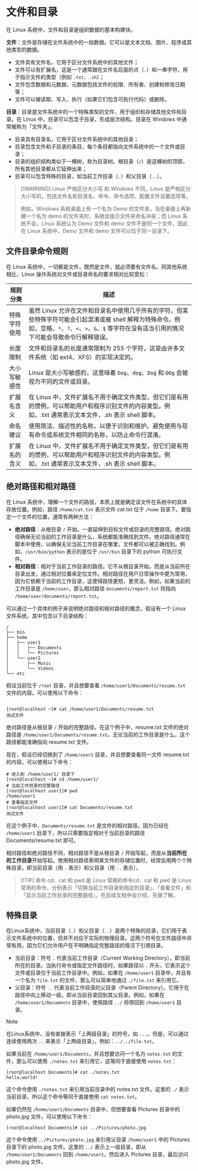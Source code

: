 # 文件和目录

在 Linux 系统中，文件和目录是组织数据的基本构建块。

**文件**：文件是存储在文件系统中的一段数据。它可以是文本文档、图片、程序或其他类型的数据。

- 文件具有文件名，它用于区分文件系统中的其他文件；
- 文件可以有扩展名，这是一个通常跟在文件名后面的点（`.`）和一串字符，用于指示文件的类型（例如 `.txt`、`.sh`）；
- 文件包含数据和元数据，元数据包括文件的权限、所有者、创建和修改日期等；
- 文件可以被读取、写入、执行（如果它们包含可执行代码）或删除。

**目录**：目录是文件系统中的一个特殊类型的文件，用于组织和存储其他文件和目录。在 Linux 中，目录可以包含子目录，形成层次结构。目录在 Windows 中通常被称为「文件夹」。

- 目录具有目录名，它用于区分文件系统中的其他目录；
- 目录包含文件和子目录的条目，每个条目都指向文件系统中的一个文件或目录；
- 目录的组织结构类似于一棵树，称为目录树。根目录（`/`）是这棵树的顶部，所有其他目录都从它延伸出来；
- 目录可以包含特殊的目录，如当前工作目录（`.`）和父目录（`..`）。

> [!WARNING] Linux 严格区分大小写
> 和 Windows 不同，Linux 是严格区分大小写的，包括文件名和目录名、命令、命令选项、配置文件设置选项等。
>
> 例如，Windows 系统桌面上有一个名为 Demo 的文件夹，当在桌面上再新建一个名为 demo 的文件夹时，系统会提示文件夹命名冲突；而 Linux 系统不会，Linux 系统认为 Demo 文件和 demo 文件不是同一个文件，因此在 Linux 系统中，Demo 文件和 demo 文件可以位于同一目录下。

## 文件目录命令规则

在 Linux 系统中，一切都是文件，既然是文件，就必须要有文件名。同其他系统相比，Linux 操作系统对文件或目录命名的要求相对比较宽松：

| 规则分类     | 描述                                                                                                                                                                                                     |
| ------------ | -------------------------------------------------------------------------------------------------------------------------------------------------------------------------------------------------------- |
| 特殊字符使用 | 虽然 Linux 允许在文件和目录名中使用几乎所有的字符，但某些特殊字符可能会引起混淆或被 shell 解释为特殊命令。例如，空格、`*`、`?`、`<`、`>`、`&`、`$` 等字符在没有适当引用的情况下可能会导致命令行解释错误。 |
| 长度限制     | 文件和目录名的长度通常限制为 255 个字符，这是由许多文件系统（如 ext4、XFS）的实现决定的。                                                                                                                |
| 大小写敏感性 | Linux 是大小写敏感的，这意味着 `Dog`、`dog`、`Dog` 和 `DOg` 会被视为不同的文件或目录。                                                                                                                   |
| 扩展名含义   | 在 Linux 中，文件扩展名不用于确定文件类型，但它们是有用的惯例，可以帮助用户和程序识别文件的内容类型。例如，.txt 通常表示文本文件，.sh 表示 shell 脚本。                                                  |
| 命名建议     | 使用简洁、描述性的名称，以便于识别和维护。避免使用与现有命令或系统文件相同的名称，以防止命令行混淆。                                                                                                     |
| 扩展名的含义 | 在 Linux 中，文件扩展名不用于确定文件类型，但它们是有用的惯例，可以帮助用户和程序识别文件的内容类型。例如，.txt 通常表示文本文件，.sh 表示 shell 脚本。                                                  |

## 绝对路径和相对路径

在 Linux 系统中，理解一个文件的路径，本质上就是确定该文件在系统中的具体存放位置。例如，路径 `/home/cat.txt` 表示文件 cat.txt 位于 `/home` 目录下。要指定一个文件的位置，通常有两种方法：

- **绝对路径**：从根目录 `/` 开始，一直延伸到目标文件或目录的完整路径。绝对路径确保无论当前的工作目录是什么，系统都能准确找到文件。绝对路径通常在脚本中使用，以确保无论当前工作目录在哪里，文件都可以被正确找到。例如，`/usr/bin/python` 表示的是位于 `/usr/bin` 目录下的 python 可执行文件。
- **相对路径**：相对于当前工作目录的路径。它不从根目录开始，而是从当前所在目录出发，通过相对位置来定位文件。相对路径在用户日常操作中更为常用，因为它依赖于当前的工作目录，这使得路径更短，更灵活。例如，如果当前的工作目录是 `/home/user`，那么相对路径 `documents/report.txt` 将指向 `/home/user/documents/report.txt`。

可以通过一个具体的例子来说明绝对路径和相对路径的概念，假设有一个 Linux 文件系统，其中包含以下目录结构：

```shell
/
├── bin
├── home
│   ├── user1
│   │   ├── Documents
│   │   └── Pictures
│   └── user2
│       ├── Music
│       └── Videos
└── etc
```

假设当前位于 `/root` 目录，并且想要查看 `/home/user1/Documents/resume.txt` 文件的内容。可以使用以下命令：

```shell

[root@localhost ~]# cat /home/user1/Documents/resume.txt
测试文件
```

绝对路径是从根目录 `/` 开始的完整路径。在这个例子中，resume.txt 文件的绝对路径是 `/home/user1/Documents/resume.txt`。无论当前的工作目录是什么，这个路径都能准确指向 resume.txt 文件。

现在，假设已经切换到了 `/home/user1` 目录，并且想要查看同一文件 resume.txt 的内容。可以使用以下命令：

```shell
# 进入到 /home/user1/ 目录下
[root@localhost ~]# cd /home/user1/
# 当前工作目录的完整路径
[root@localhost user1]# pwd
/home/user1
# 查看指定文件
[root@localhost user1]# cat Documents/resume.txt
测试文件
```

在这个例子中，`Documents/resume.txt` 是文件的相对路径。因为已经在 `/home/user1` 目录下，所以只需要指定相对于当前目录的路径 Documents/resume.txt 即可。

相对路径和绝对路径不同，相对路径不是从根目录 `/` 开始写起，而是从**当前所在的工作目录**开始写起。使用相对路径表明某文件的存储位置时，经常会用两个个特殊目录，即当前目录（用 `.` 表示）和父目录（用 `..` 表示）。

> [!TIP] 命令
> cd、cat 和 pwd 是 Linux 常用的命令cd、cat 和 pwd 是 Linux 常用的命令，分别表示「切换当前工作目录到指定的目录」、「查看文件」和「显示当前工作目录的完整路径」，在后续文档中会介绍，先做了解。

## 特殊目录

在Linux系统中，当前目录（`.`）和父目录（`..`）是两个特殊的目录，它们用于表示文件系统中的位置，但并不对应于实际的物理目录。这两个符号在文件路径中非常有用，因为它们允许用户在不明确指定完整路径的情况下引用目录。

- 当前目录：符号 `.` 代表当前工作目录（Current Working Directory），即当前所在的目录。当执行命令或指定文件路径时，如果路径以 `.` 开头，它表示这个文件或目录位于当前工作目录中。例如，如果在 `/home/user1` 目录中，并且有一个名为 `file.txt` 的文件，那么可以简单地通过 `./file.txt` 来引用它。
- 父目录：符号 `..` 代表当前工作目录的父目录（Parent Directory）。它用于在路径中向上移动一级，即从当前目录回到其父目录。例如，如果在 `/home/user1/Documents` 目录中，使用路径 `../` 将带回到 `/home/user1` 目录。

> [!NOTE]
> 在Linux系统中，没有直接表示「上两级目录」的符号，如 `...`。但是，可以通过连续使用两次 `..` 来表示「上两级目录」，例如：`../../file.txt`。

如果当前在 `/home/user1/Documents`，并且想要访问一个名为 `notes.txt` 的文件，那么可以使用 `./notes.txt` 来引用它，这等同于直接使用 `notes.txt`：

```shell
[root@localhost Documents]# cat ./notes.txt
hello,world!
```

这个命令使用 `./notes.txt` 来引用当前目录中的 notes.txt 文件。这里的 `./` 表示当前目录，所以这个命令等同于直接使用 `cat notes.txt`。

如果仍然在 `/home/user1/Documents` 目录中，但想要查看 Pictures 目录中的 photo.jpg 文件，可以使用以下命令：

```shell
[root@localhost Documents]# cat ../Pictures/photo.jpg
```

这个命令使用 `../Pictures/photo.jpg` 来引用父目录 `/home/user1` 中的 Pictures 目录下的 photo.jpg 文件。这里的 `../` 表示上一级目录，即从 `/home/user1/Documents` 回到 `/home/user1`，然后进入 Pictures 目录，最后访问 photo.jpg 文件。
